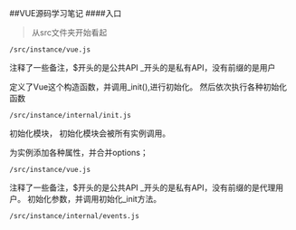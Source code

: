 

##VUE源码学习笔记
####入口


>从src文件夹开始看起

	/src/instance/vue.js
注释了一些备注，$开头的是公共API _开头的是私有API，没有前缀的是用户

定义了Vue这个构造函数，并调用_init(),进行初始化。
然后依次执行各种初始化函数

	/src/instance/internal/init.js 
初始化模块，
初始化模块会被所有实例调用。

为实例添加各种属性，并合并options；



    /src/instance/vue.js
注释了一些备注，$开头的是公共API _开头的是私有API，没有前缀的是代理用户。
初始化参数，并调用初始化_init方法。

    /src/instance/internal/events.js



